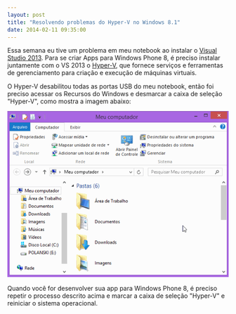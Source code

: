 ```yaml
---
layout: post
title: "Resolvendo problemas do Hyper-V no Windows 8.1"
date: 2014-02-11 09:35:00
---
```


Essa semana eu tive um problema em meu notebook ao instalar o [Visual Studio 2013][vs2013]. Para se criar Apps para Windows Phone 8, é preciso instalar juntamente com o VS 2013 o [Hyper-V][hyper-v], que fornece serviços e ferramentas de gerenciamento para criação e execução de máquinas virtuais.

O Hyper-V desabilitou todas as portas USB do meu notebook, então foi preciso acessar os Recursos do Windows e desmarcar a caixa de seleção "Hyper-V", como mostra a imagem abaixo:

![post page](/assets/images/posts/desabilitar-hyper-v.gif)

Quando você for desenvolver sua app para Windows Phone 8, é preciso repetir o processo descrito acima e marcar a caixa de seleção "Hyper-V" e reiniciar o sistema operacional.

[vs2013]: http://www.visualstudio.com/downloads/download-visual-studio-vs
[hyper-v]: http://pt.wikipedia.org/wiki/Hyper-V
